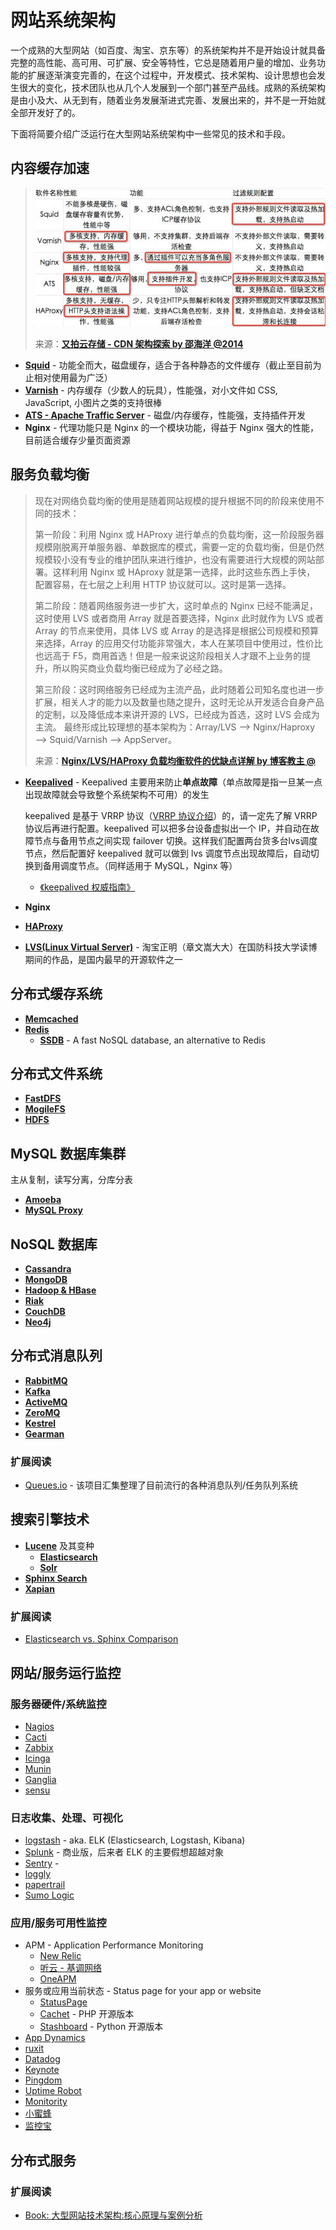 # 网站系统架构

一个成熟的大型网站（如百度、淘宝、京东等）的系统架构并不是开始设计就具备完整的高性能、高可用、可扩展、安全等特性，它总是随着用户量的增加、业务功能的扩展逐渐演变完善的，在这个过程中，开发模式、技术架构、设计思想也会发生很大的变化，技术团队也从几个人发展到一个部门甚至产品线。成熟的系统架构是由小及大、从无到有，随着业务发展渐进式完善、发展出来的，并不是一开始就全部开发好了的。

下面将简要介绍广泛运行在大型网站系统架构中一些常见的技术和手段。

## 内容缓存加速

> ![缓存代理服务器程序对比](../assets/caching-proxy-server-comparison.jpg)
>
> 来源：[**又拍云存储 - CDN 架构探索 by 邵海洋 @2014**](http://www.infoq.com/cn/presentations/platform-technology-selection-in-software-development-process)

- [**Squid**](http://www.squid-cache.org/) - 功能全而大，磁盘缓存，适合于各种静态的文件缓存（截止至目前为止相对使用最为广泛）
- [**Varnish**](https://www.varnish-cache.org/) - 内存缓存（少数人的玩具），性能强，对小文件如 CSS, JavaScript, 小图片之类的支持很棒
- [**ATS - Apache Traffic Server**](http://trafficserver.apache.org/) - 磁盘/内存缓存，性能强，支持插件开发
- **Nginx** - 代理功能只是 Nginx 的一个模块功能，得益于 Nginx 强大的性能，目前适合缓存少量页面资源


## 服务负载均衡

> 现在对网络负载均衡的使用是随着网站规模的提升根据不同的阶段来使用不同的技术：
> 
> 第一阶段：利用 Nginx 或 HAProxy 进行单点的负载均衡，这一阶段服务器规模刚脱离开单服务器、单数据库的模式，需要一定的负载均衡，但是仍然规模较小没有专业的维护团队来进行维护，也没有需要进行大规模的网站部署。这样利用 Nginx 或 HAproxy 就是第一选择，此时这些东西上手快， 配置容易，在七层之上利用 HTTP 协议就可以。这时是第一选择。
> 
> 第二阶段：随着网络服务进一步扩大，这时单点的 Nginx 已经不能满足，这时使用 LVS 或者商用 Array 就是首要选择，Nginx 此时就作为 LVS 或者 Array 的节点来使用，具体 LVS 或 Array 的是选择是根据公司规模和预算来选择，Array 的应用交付功能非常强大，本人在某项目中使用过，性价比也远高于 F5，商用首选！但是一般来说这阶段相关人才跟不上业务的提升，所以购买商业负载均衡已经成为了必经之路。
> 
> 第三阶段：这时网络服务已经成为主流产品，此时随着公司知名度也进一步扩展，相关人才的能力以及数量也随之提升，这时无论从开发适合自身产品的定制，以及降低成本来讲开源的 LVS，已经成为首选，这时 LVS 会成为主流。
最终形成比较理想的基本架构为：Array/LVS —> Nginx/Haproxy —> Squid/Varnish —> AppServer。
>
> 来源：[**Nginx/LVS/HAProxy 负载均衡软件的优缺点详解 by 博客教主 @**](http://www.ha97.com/5646.html)

- [**Keepalived**](http://www.keepalived.org/) - Keepalived 主要用来防止**单点故障**（单点故障是指一旦某一点出现故障就会导致整个系统架构不可用）的发生

    keepalived 是基于 VRRP 协议（[VRRP 协议介绍](http://blog.chinaunix.net/uid-127037-id-2919520.html)）的，请一定先了解 VRRP 协议后再进行配置。keepalived 可以把多台设备虚拟出一个 IP，并自动在故障节点与备用节点之间实现 failover 切换。这样我们配置两台货多台lvs调度节点，然后配置好 keepalived 就可以做到 lvs 调度节点出现故障后，自动切换到备用调度节点。（同样适用于 MySQL，Nginx 等）

    - [《keepalived 权威指南》](http://isadba.com/upload/keepalived%20document.pdf)
- **Nginx**
- [**HAProxy**](http://www.haproxy.org/)
- [**LVS(Linux Virtual Server)**](http://www.linuxvirtualserver.org/) - 淘宝正明（章文嵩大大）在国防科技大学读博期间的作品，是国内最早的开源软件之一


## 分布式缓存系统
- [**Memcached**](http://memcached.org/)
- [**Redis**](http://redis.io/)
    - [**SSDB**](https://github.com/ideawu/ssdb) - A fast NoSQL database, an alternative to Redis


## 分布式文件系统
- [**FastDFS**](https://code.google.com/p/fastdfs)
- [**MogileFS**](https://github.com/mogilefs/)
- [**HDFS**](http://hadoop.apache.org/docs/r1.2.1/hdfs_design.html)


## MySQL 数据库集群
主从复制，读写分离，分库分表

- [**Amoeba**](http://docs.hexnova.com/amoeba/)
- [**MySQL Proxy**](http://dev.mysql.com/doc/mysql-proxy/en/)


## NoSQL 数据库
- [**Cassandra**](http://cassandra.apache.org/)
- [**MongoDB**](http://www.mongodb.org/)
- [**Hadoop & HBase**](http://hbase.apache.org/)
- [**Riak**](http://basho.com/riak/)
- [**CouchDB**](http://couchdb.apache.org/)
- [**Neo4j**](http://neo4j.com/)


## 分布式消息队列
- [**RabbitMQ**](https://www.rabbitmq.com/)
- [**Kafka**](http://kafka.apache.org/)
- [**ActiveMQ**](http://activemq.apache.org/)
- [**ZeroMQ**](http://zeromq.org/)
- [**Kestrel**](https://github.com/twitter/kestrel)
- [**Gearman**](http://www.gearman.org/)

### 扩展阅读
- [Queues.io](http://queues.io/) - 该项目汇集整理了目前流行的各种消息队列/任务队列系统

## 搜索引擎技术
- [**Lucene**](http://lucene.apache.org/) 及其变种
    - [**Elasticsearch**](http://www.elasticsearch.org/)
    - [**Solr**](http://lucene.apache.org/solr/)
- [**Sphinx Search**](http://sphinxsearch.com/)
- [**Xapian**](http://xapian.org/)

### 扩展阅读
  - [Elasticsearch vs. Sphinx Comparison](http://db-engines.com/en/system/Elasticsearch%3BSphinx)


## 网站/服务运行监控

### 服务器硬件/系统监控
- [Nagios](http://www.nagios.org/)
- [Cacti](http://www.cacti.net/)
- [Zabbix](http://www.zabbix.com/)
- [Icinga](https://www.icinga.org/)
- [Munin](http://munin-monitoring.org/)
- [Ganglia](http://ganglia.sourceforge.net/)
- [sensu](http://sensuapp.org/)

### 日志收集、处理、可视化
- [logstash](http://logstash.net/) - aka. ELK (Elasticsearch, Logstash, Kibana)
- [Splunk](http://www.splunk.com/) - 商业版，后来者 ELK 的主要假想超越对象
- [Sentry](https://getsentry.com/) - 
- [loggly](https://www.loggly.com/)
- [papertrail](https://papertrailapp.com/)
- [Sumo Logic](https://www.sumologic.com/)


### 应用/服务可用性监控
- APM - Application Performance Monitoring
    - [New Relic](https://newrelic.com/) 
    - [听云 - 基调网络](http://www.tingyun.com/)
    - [OneAPM](https://www.oneapm.com/)
- 服务或应用当前状态 - Status page for your app or website
    - [StatusPage](https://www.statuspage.io/)
    - [Cachet](https://github.com/cachethq/cachet) - PHP 开源版本
    - [Stashboard](https://github.com/twilio/stashboard) - Python 开源版本
- [App Dynamics](http://www.appdynamics.com/)
- [ruxit](https://www.ruxit.com/)
- [Datadog](https://www.datadoghq.com/)
- [Keynote](http://www.keynote.com/)
- [Pingdom](https://www.pingdom.com/)
- [Uptime Robot](http://uptimerobot.com/)
- [Monitority](http://monitority.com/)
- [小蜜蜂](http://www.webxmf.com/)
- [监控宝](http://www.jiankongbao.com/)


## 分布式服务


### 扩展阅读

- [Book: 大型网站技术架构:核心原理与案例分析](http://book.douban.com/subject/25723064/)
